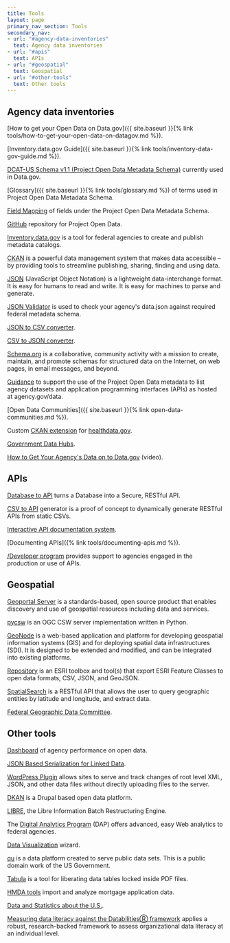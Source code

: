 ```yaml
---
title: Tools
layout: page
primary_nav_section: Tools
secondary_nav:
- url: "#agency-data-inventories"
  text: Agency data inventories
- url: "#apis"
  text: APIs
- url: "#geospatial"
  text: Geospatial
- url: "#other-tools"
  text: Other tools
---
```

## Agency data inventories

[How to get your Open Data on Data.gov]({{ site.baseurl }}{% link tools/how-to-get-your-open-data-on-datagov.md %}).

[Inventory.data.gov Guide]({{ site.baseurl }}{% link tools/inventory-data-gov-guide.md %}).

[DCAT-US Schema v1.1 (Project Open Data Metadata Schema)](https://resources.data.gov/schemas/dcat-us/v1.1/) currently used in
Data.gov.

[Glossary]({{ site.baseurl }}{% link tools/glossary.md %}) of terms used in Project
Open Data Metadata Schema.

[Field Mapping](https://project-open-data.cio.gov/v1.1/metadata-resources/#field-mappings)
of fields under the Project Open Data Metadata Schema.

[GitHub](https://github.com/project-open-data) repository for Project Open Data.

[Inventory.data.gov](https://inventory.data.gov/) is a tool for federal agencies
to create and publish metadata catalogs.

[CKAN](https://ckan.org/) is a powerful data management system that makes data
accessible – by providing tools to streamline publishing, sharing, finding and
using data.

[JSON](https://www.json.org/) (JavaScript Object Notation) is a lightweight data-interchange format.
It is easy for humans to read and write. It is easy for machines to parse
and generate.

[JSON Validator](https://labs.data.gov/dashboard/validate) is used to check your
agency's data.json against required federal metadata schema.

[JSON to CSV converter](https://konklone.io/json/).

[CSV to JSON converter](https://labs.data.gov/dashboard/datagov/csv_to_json).

[Schema.org](https://schema.org/) is a collaborative, community activity with
a mission to create, maintain, and promote schemas for structured data on the
Internet, on web pages, in email messages, and beyond.

[Guidance](https://resources.data.gov/schemas/dcat-us/v1.1/#what-to-document--datasets-and-web-apis) to support the use of
the Project Open Data metadata to list agency datasets and application
programming interfaces (APIs) as hosted at agency.gov/data.

[Open Data Communities]({{ site.baseurl }}{% link open-data-communities.md %}).

Custom [CKAN extension](https://github.com/HHS/ckanext-datajson) for [healthdata.gov](https://healthdata.gov/).

[Government Data Hubs](https://project-open-data.cio.gov/data-hubs/).

[How to Get Your Agency's Data on to Data.gov](https://www.youtube.com/watch?v=hbxA5-GDvvU) (video).


## APIs

[Database to API](https://github.com/project-open-data/db-to-api) turns
a Database into a Secure, RESTful API.

[CSV to API](https://github.com/project-open-data/csv-to-api) generator is
a proof of concept to dynamically generate RESTful APIs from static CSVs.

[Interactive API documentation system](https://github.com/project-open-data/iodocs).

[Documenting APIs]({% link tools/documenting-apis.md %}).

[/Developer program](https://18f.github.io/API-All-the-X/) provides support to
agencies engaged in the production or use of APIs.


## Geospatial

[Geoportal Server](https://github.com/Esri/geoportal-server/) is
a standards-based, open source product that enables discovery and use of
geospatial resources including data and services.


[pycsw](https://pycsw.org/) is an OGC CSW server implementation written in
Python.

[GeoNode](http://geonode.org/) is a web-based application and platform for
developing geospatial information systems (GIS) and for deploying spatial data
infrastructures (SDI). It is designed to be extended and modified, and can be
integrated into existing platforms.

[Repository](https://github.com/project-open-data/esri2open) is an ESRI toolbox
and tool(s) that export ESRI Feature Classes to open data formats, CSV, JSON,
and GeoJSON.

[SpatialSearch](https://github.com/project-open-data/SpatialSearch) is a RESTful
API that allows the user to query geographic entities by latitude and longitude,
and extract data.

[Federal Geographic Data Committee](https://www.fgdc.gov/).


## Other tools

[Dashboard](https://labs.data.gov/dashboard/offices/qa) of agency performance on open data.

[JSON Based Serialization for Linked Data](https://www.w3.org/TR/json-ld/).

[WordPress Plugin](https://github.com/project-open-data/kickstart) allows sites
to serve and track changes of root level XML, JSON, and other data files without
directly uploading files to the server.

[DKAN](https://www.drupal.org/project/dkan) is a Drupal based open data platform.

[LIBRE](https://github.com/commonwealth-of-puerto-rico/libre), the Libre
Information Batch Restructuring Engine.

The [Digital Analytics Program](https://digital.gov/dap/) (DAP) offers advanced,
easy Web analytics to federal agencies.

[Data Visualization](https://www.drupal.org/project/datavizwiz) wizard.

[qu](https://github.com/cfpb/qu) is a data platform created to serve public data
sets. This is a public domain work of the US Government.

[Tabula](https://tabula.technology/) is a tool for liberating data tables locked
inside PDF files.

[HMDA tools](https://github.com/cfpb/hmda-tools) import and analyze mortgage application data.

[Data and Statistics about the U.S.](https://www.usa.gov/statistics).

[Measuring data literacy against the DatabilitiesⓇ framework](http://www.datatothepeople.org) applies a robust, research-backed framework to assess organizational data literacy at an individual level.
